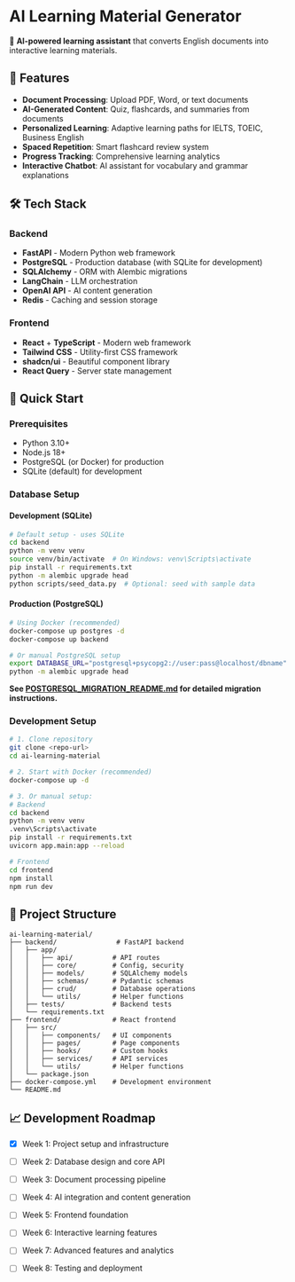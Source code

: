 # AI Learning Material Generator

🎯 **AI-powered learning assistant** that converts English documents into interactive learning materials.

## 🚀 Features

- **Document Processing**: Upload PDF, Word, or text documents
- **AI-Generated Content**: Quiz, flashcards, and summaries from documents
- **Personalized Learning**: Adaptive learning paths for IELTS, TOEIC, Business English
- **Spaced Repetition**: Smart flashcard review system
- **Progress Tracking**: Comprehensive learning analytics
- **Interactive Chatbot**: AI assistant for vocabulary and grammar explanations

## 🛠 Tech Stack

### Backend
- **FastAPI** - Modern Python web framework
- **PostgreSQL** - Production database (with SQLite for development)
- **SQLAlchemy** - ORM with Alembic migrations
- **LangChain** - LLM orchestration
- **OpenAI API** - AI content generation
- **Redis** - Caching and session storage

### Frontend
- **React** + **TypeScript** - Modern web framework
- **Tailwind CSS** - Utility-first CSS framework
- **shadcn/ui** - Beautiful component library
- **React Query** - Server state management

## 🚀 Quick Start

### Prerequisites
- Python 3.10+
- Node.js 18+
- PostgreSQL (or Docker) for production
- SQLite (default) for development

### Database Setup

#### Development (SQLite)
```bash
# Default setup - uses SQLite
cd backend
python -m venv venv
source venv/bin/activate  # On Windows: venv\Scripts\activate
pip install -r requirements.txt
python -m alembic upgrade head
python scripts/seed_data.py  # Optional: seed with sample data
```

#### Production (PostgreSQL)
```bash
# Using Docker (recommended)
docker-compose up postgres -d
docker-compose up backend

# Or manual PostgreSQL setup
export DATABASE_URL="postgresql+psycopg2://user:pass@localhost/dbname"
python -m alembic upgrade head
```

**See [POSTGRESQL_MIGRATION_README.md](POSTGRESQL_MIGRATION_README.md) for detailed migration instructions.**

### Development Setup

```bash
# 1. Clone repository
git clone <repo-url>
cd ai-learning-material

# 2. Start with Docker (recommended)
docker-compose up -d

# 3. Or manual setup:
# Backend
cd backend
python -m venv venv
.venv\Scripts\activate
pip install -r requirements.txt
uvicorn app.main:app --reload

# Frontend
cd frontend
npm install
npm run dev
```

## 📁 Project Structure

```
ai-learning-material/
├── backend/               # FastAPI backend
│   ├── app/
│   │   ├── api/          # API routes
│   │   ├── core/         # Config, security
│   │   ├── models/       # SQLAlchemy models
│   │   ├── schemas/      # Pydantic schemas
│   │   ├── crud/         # Database operations
│   │   └── utils/        # Helper functions
│   ├── tests/            # Backend tests
│   └── requirements.txt
├── frontend/             # React frontend
│   ├── src/
│   │   ├── components/   # UI components
│   │   ├── pages/        # Page components
│   │   ├── hooks/        # Custom hooks
│   │   ├── services/     # API services
│   │   └── utils/        # Helper functions
│   └── package.json
├── docker-compose.yml    # Development environment
└── README.md
```

## 📈 Development Roadmap

- [x] Week 1: Project setup and infrastructure
- [ ] Week 2: Database design and core API
- [ ] Week 3: Document processing pipeline
- [ ] Week 4: AI integration and content generation
- [ ] Week 5: Frontend foundation
- [ ] Week 6: Interactive learning features
- [ ] Week 7: Advanced features and analytics
- [ ] Week 8: Testing and deployment


